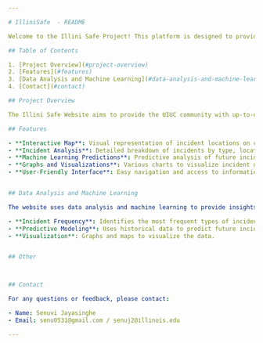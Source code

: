 ```yaml
---

# IlliniSafe  - README

Welcome to the Illini Safe Project! This platform is designed to provide detailed and timely information about campus safety incidents to the UIUC community. This README file will guide you through the setup, features, and usage of the website.

## Table of Contents

1. [Project Overview](#project-overview)
2. [Features](#features)
3. [Data Analysis and Machine Learning](#data-analysis-and-machine-learning)
4. [Contact](#contact)

## Project Overview

The Illini Safe Website aims to provide the UIUC community with up-to-date information about safety incidents on campus. By analyzing historical data, the website helps users understand trends and patterns in campus safety incidents. The website includes interactive maps, visualizations, and machine learning models to predict and analyze safety incidents.

## Features

- **Interactive Map**: Visual representation of incident locations on campus.
- **Incident Analysis**: Detailed breakdown of incidents by type, location, time, etc.
- **Machine Learning Predictions**: Predictive analysis of future incidents based on historical data.
- **Graphs and Visualizations**: Various charts to visualize incident data.
- **User-Friendly Interface**: Easy navigation and access to information.


## Data Analysis and Machine Learning

The website uses data analysis and machine learning to provide insights into campus safety. The analysis includes:

- **Incident Frequency**: Identifies the most frequent types of incidents, times, and locations.
- **Predictive Modeling**: Uses historical data to predict future incidents.
- **Visualization**: Graphs and maps to visualize the data.


## Other



## Contact

For any questions or feedback, please contact:

- Name: Senuvi Jayasinghe
- Email: senu0531@gmail.com / senuj2@illinois.edu

---
```


